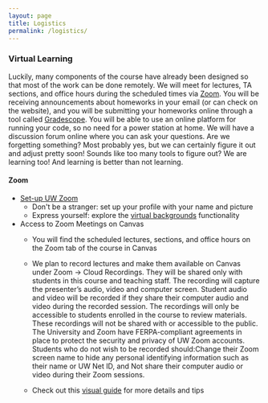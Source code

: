 ```yaml
---
layout: page
title: Logistics
permalink: /logistics/
---
```


### Virtual Learning

Luckily, many components of the course have already been designed so that most of the work can be done remotely. We will meet for lectures, TA sections, and office hours during the scheduled times via [Zoom](https://itconnect.uw.edu/connect/phones/conferencing/zoom-video-conferencing/log-in/). You will be receiving announcements about homeworks in your email (or can check on the website), and you will be submitting your homeworks online through a tool called [Gradescope](https://www.gradescope.com/). You will be able to use an online platform for running your code, so no need for a power station at home. We will have a discussion forum online where you can ask your questions. Are we forgetting something? Most probably yes, but we can certainly figure it out and adjust pretty soon! Sounds like too many tools to figure out? We are learning too! And learning is better than not learning.

 
#### Zoom

* [Set-up UW Zoom](https://itconnect.uw.edu/connect/phones/conferencing/zoom-video-conferencing/log-in/)
	* Don't be a stranger: set up your profile with your name and picture
	* Express yourself: explore the [virtual backgrounds](https://support.zoom.us/hc/en-us/articles/210707503-Virtual-Background) functionality
* Access to Zoom Meetings on Canvas
	* You will find the scheduled lectures, sections, and office hours on the Zoom tab of the course in Canvas
	* We plan to record lectures and make them available on Canvas under Zoom -> Cloud Recordings. They will be shared only with students in this course and teaching staff. The recording will capture the presenter’s audio, video and computer screen. Student audio and video will be recorded if they share their computer audio and video during the recorded session. The recordings will only be accessible to students enrolled in the course to review materials. These recordings will not be shared with or accessible to the public. The University and Zoom have FERPA-compliant agreements in place to protect the security and privacy of UW Zoom accounts. Students who do not wish to be recorded should:Change their Zoom screen name to hide any personal identifying information such as their name or UW Net ID, and
Not share their computer audio or video during their Zoom sessions.

	* Check out this [visual guide](https://courses.cs.washington.edu/courses/cse163/test/zoom.html) for more details and tips



